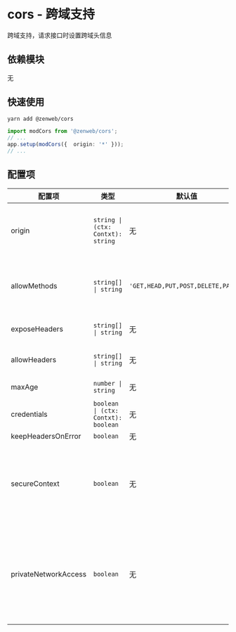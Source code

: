 # cors - 跨域支持

跨域支持，请求接口时设置跨域头信息

## 依赖模块

无

## 快速使用

```bash
yarn add @zenweb/cors
```

```ts
import modCors from '@zenweb/cors';
// ...
app.setup(modCors({  origin: '*' }));
// ...
```

## 配置项

| 配置项 | 类型 | 默认值 | 功能 |
| ----- | --- | ----- | ---- |
| origin | `string \| (ctx: Contxt): string` | 无 | 设置 `Access-Control-Allow-Origin` 来源域名
| allowMethods | `string[] \| string` | `'GET,HEAD,PUT,POST,DELETE,PATCH'` | 设置 `Access-Control-Allow-Methods` 允许的方法
| exposeHeaders | `string[] \| string` | 无 | `Access-Control-Expose-Headers`
| allowHeaders | `string[] \| string` | 无 | `Access-Control-Allow-Headers`
| maxAge | `number \| string` | 无 | `Access-Control-Max-Age`
| credentials | `boolean \| (ctx: Contxt): boolean` | 无 | `Access-Control-Allow-Credentials`
| keepHeadersOnError | `boolean` | 无 | 
| secureContext | `boolean` | 无 | Add `Cross-Origin-Opener-Policy` & `Cross-Origin-Embedder-Policy` to response headers
| privateNetworkAccess | `boolean` | 无 | Handle `Access-Control-Request-Private-Network` request by return `Access-Control-Allow-Private-Network`
